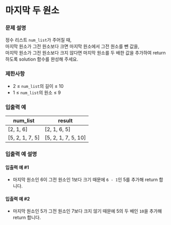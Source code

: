 # 마지막 두 원소
### 문제 설명
정수 리스트 `num_list`가 주어질 때,  
마지막 원소가 그전 원소보다 크면 마지막 원소에서 그전 원소를 뺀 값을,  
마지막 원소가 그전 원소보다 크지 않다면 마지막 원소를 두 배한 값을 추가하여 return 하도록 solution 함수를 완성해 주세요.

### 제한사항
- 2 ≤ `num_list`의 길이 ≤ 10
- 1 ≤ `num_list`의 원소 ≤ 9

### 입출력 예

| num_list           | result                |
|--------------------|-----------------------|
| [2, 1, 6]          | [2, 1, 6, 5]          |
| [5, 2, 1, 7, 5]    | [5, 2, 1, 7, 5, 10]   |

### 입출력 예 설명
#### 입출력 예 #1
- 마지막 원소인 6이 그전 원소인 1보다 크기 때문에 `6 - 1`인 5를 추가해 return 합니다.

#### 입출력 예 #2
- 마지막 원소인 5가 그전 원소인 7보다 크지 않기 때문에 5의 두 배인 `10`을 추가해 return 합니다.